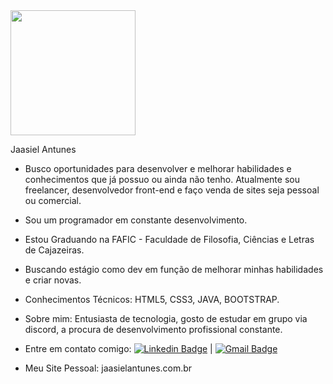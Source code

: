<img width="200" src="https://avatars.githubusercontent.com/u/69393570?v=4">


Jaasiel Antunes

- Busco oportunidades para desenvolver e melhorar habilidades e conhecimentos que já possuo ou ainda não tenho.
Atualmente sou freelancer, desenvolvedor front-end e faço venda de sites seja pessoal ou comercial.

- Sou um programador em constante desenvolvimento.

 - Estou Graduando na FAFIC - Faculdade de Filosofia, Ciências e Letras de Cajazeiras. 
 - Buscando estágio como dev em função de melhorar minhas habilidades e criar novas.
 - Conhecimentos Técnicos: HTML5, CSS3, JAVA, BOOTSTRAP.
 - Sobre mim: Entusiasta de tecnologia, gosto de estudar em grupo via discord, a procura de desenvolvimento profissional constante.
 - Entre em contato comigo: [![Linkedin Badge](https://img.shields.io/badge/-JaasielAntunes-blue?style=flat-square&logo=Linkedin&logoColor=white&link=https://www.linkedin.com/in/jaasiel-antunes-1517b41bb/)](https://www.linkedin.com/in/jaasiel-antunes-1517b41bb/) 
| 
[![Gmail Badge](https://img.shields.io/badge/-contato.jaasiel@gmail.com-c14438?style=flat-square&logo=Gmail&logoColor=white&link=jaasiel:contato.jaasiel@gmail.com)](jaasiel:contato.jaasiel@gmail.com)
- Meu Site Pessoal: jaasielantunes.com.br
